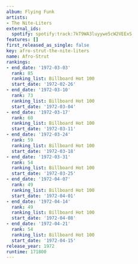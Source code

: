 ```yaml
---
album: Flying Funk
artists:
- The Nite-Liters
external_ids:
  spotify: spotify:track:7kT9WA3luyywe5cW2VEExS
features: []
first_released_as_single: false
key: afro-strut-the-nite-liters
name: Afro-Strut
rankings:
- end_date: '1972-03-03'
  rank: 85
  ranking_list: Billboard Hot 100
  start_date: '1972-02-26'
- end_date: '1972-03-10'
  rank: 73
  ranking_list: Billboard Hot 100
  start_date: '1972-03-04'
- end_date: '1972-03-17'
  rank: 60
  ranking_list: Billboard Hot 100
  start_date: '1972-03-11'
- end_date: '1972-03-24'
  rank: 59
  ranking_list: Billboard Hot 100
  start_date: '1972-03-18'
- end_date: '1972-03-31'
  rank: 54
  ranking_list: Billboard Hot 100
  start_date: '1972-03-25'
- end_date: '1972-04-07'
  rank: 49
  ranking_list: Billboard Hot 100
  start_date: '1972-04-01'
- end_date: '1972-04-14'
  rank: 49
  ranking_list: Billboard Hot 100
  start_date: '1972-04-08'
- end_date: '1972-04-21'
  rank: 54
  ranking_list: Billboard Hot 100
  start_date: '1972-04-15'
release_year: 1972
runtime: 171800
---
```


